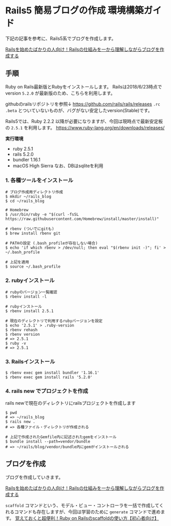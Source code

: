 # Rails5 簡易ブログの作成 環境構築ガイド

下記の記事を参考に、Rails5系でブログを作成します。

[Railsを始めたばかりの人向け！Railsの仕組みを一から理解しながらブログを作成する](http://ruby-rails.hatenadiary.com/entry/20140813/1407915718)

## 手順
Ruby on Rails最新版とRubyをインストールします。
Railsは2018/6/23時点で version `5.2.0` が最新版のため、こちらを利用します。

githubのrailsリポジトリを参照↓
https://github.com/rails/rails/releases
`.rc .beta` とついていないものが、バグがない安定したversion(Stable)です。

Rails5では、Ruby 2.2.2 以降が必要になりますが、今回は現時点で最新安定板の `2.5.1` を利用します。
https://www.ruby-lang.org/en/downloads/releases/

**実行環境**
- ruby 2.5.1
- rails 5.2.0
- bundler 1.16.1
- macOS High Sierra
なお、DBはsqliteを利用

### 1. 各種ツールをインストール

```
# ブログ作成用ディレクトリ作成
$ mkdir ~/rails_blog
$ cd ~/rails_blog

# Homebrew
$ /usr/bin/ruby -e "$(curl -fsSL https://raw.githubusercontent.com/Homebrew/install/master/install)"

# rbenv (ついでにgitも)
$ brew install rbenv git

# PATHの設定 (.bash_profileが存在しない場合)
$ echo 'if which rbenv > /dev/null; then eval "$(rbenv init -)"; fi' > ~/.bash_profile

# 上記を適用
$ source ~/.bash_profile
```

### 2. rubyインストール

```
# rubyのバージョン一覧確認
$ rbenv install -l

# rubyインストール
$ rbenv install 2.5.1

# 現在のディレクトリで利用するrubyバージョンを設定
$ echo '2.5.1' > .ruby-version
$ rbenv rehash
$ rbenv version
# => 2.5.1
$ ruby -v
# => 2.5.1
```

### 3. Railsインストール

```
$ rbenv exec gem install bundler '1.16.1'
$ rbenv exec gem install rails '5.2.0'
```

### 4. rails new でプロジェクトを作成

rails newで現在のディレクトリにrailsプロジェクトを作成します

```
$ pwd
# => ~/rails_blog
$ rails new .
# => 各種ファイル・ディレクトリが作成される

# 上記で作成されたGemfile内に記述されたgemをインストール
$ bundle install --path=vendor/bundle
# => ~/rails/blog/vendor/bundle内にgemがインストールされる
```

## ブログを作成

ブログを作成していきます。

[Railsを始めたばかりの人向け！Railsの仕組みを一から理解しながらブログを作成する](http://ruby-rails.hatenadiary.com/entry/20140813/1407915718)

`scaffold` コマンドという、モデル・ビュー・コントローラを一括で作成してくれるコマンドも存在しますが、今回は学習のために `generate` コマンドで進めます。
[覚えておくと超便利！Ruby on Railsのscaffoldの使い方【初心者向け】](https://techacademy.jp/magazine/7204)


